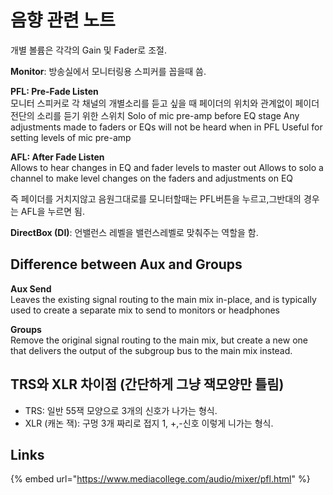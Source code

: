 # 음향 관련 노트

개별 볼륨은 각각의 Gain 및 Fader로 조절. 

**Monitor**: 방송실에서 모니터링용 스피커를 꼽을때 씀.



**PFL: Pre-Fade Listen**   
모니터 스피커로 각 채널의 개별소리를 듣고 싶을 때 페이더의 위치와 관계없이 페이더 전단의 소리를 듣기 위한 스위치 Solo of mic pre-amp before EQ stage Any adjustments made to faders or EQs will not be heard when in PFL Useful for setting levels of mic pre-amp

**AFL: After Fade Listen**   
Allows to hear changes in EQ and fader levels to master out Allows to solo a channel to make level changes on the faders and adjustments on EQ

즉 페이더를 거치지않고 음원그대로를 모니터할때는 PFL버튼을 누르고,그반대의 경우는 AFL을 누르면 됨.



**DirectBox \(DI\)**: 언밸런스 레벨을 밸런스레벨로 맞춰주는 역할을 함.

## **Difference between Aux and Groups**

**Aux Send**  
Leaves the existing signal routing to the main mix in-place, and is typically used to create a separate mix to send to monitors or headphones

**Groups**  
Remove the original signal routing to the main mix, but create a new one that delivers the output of the subgroup bus to the main mix instead.

## TRS와 XLR 차이점 \(간단하게 그냥 잭모양만 틀림\) 

* TRS: 일반 55잭 모양으로 3개의 신호가 나가는 형식.
* XLR \(캐논 잭\): 구멍 3개 짜리로 접지 1, +,-신호 이렇게 니가는 형식.



## Links

{% embed url="https://www.mediacollege.com/audio/mixer/pfl.html" %}

